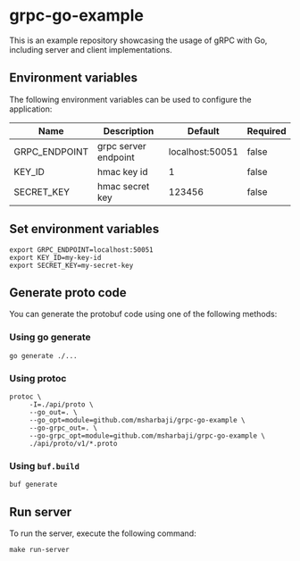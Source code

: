 # grpc-go-example
This is an example repository showcasing the usage of gRPC with Go, including server and client implementations.

## Environment variables
The following environment variables can be used to configure the application:

| Name          | Description          | Default         | Required |
|---------------|----------------------|-----------------|----------|
| GRPC_ENDPOINT | grpc server endpoint | localhost:50051 | false    |
| KEY_ID        | hmac key id          | 1               | false    |
| SECRET_KEY    | hmac secret key      | 123456          | false    |


## Set environment variables
```shell
export GRPC_ENDPOINT=localhost:50051
export KEY_ID=my-key-id
export SECRET_KEY=my-secret-key
```

## Generate proto code
You can generate the protobuf code using one of the following methods:

### Using go generate
```shell
go generate ./...
```
### Using protoc
```shell
protoc \
     -I=./api/proto \
     --go_out=. \
     --go_opt=module=github.com/msharbaji/grpc-go-example \
     --go-grpc_out=. \
     --go-grpc_opt=module=github.com/msharbaji/grpc-go-example \
     ./api/proto/v1/*.proto
```

### Using `buf.build`
```shell
buf generate
```


## Run server
To run the server, execute the following command:

```shell
make run-server
```